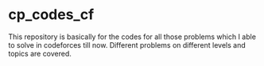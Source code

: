 # cp_codes_cf
This repository is basically for the codes for all those problems which I able to solve in codeforces till now. Different problems on different levels and topics are covered.
